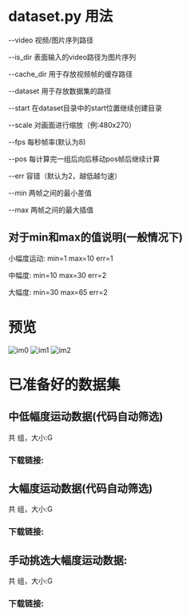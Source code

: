 # dataset.py 用法

--video 视频/图片序列路径

--is_dir 表面输入的video路径为图片序列

--cache_dir 用于存放视频帧的缓存路径

--dataset 用于存放数据集的路径

--start 在dataset目录中的start位置继续创建目录

--scale 对画面进行缩放（例:480x270）

--fps 每秒帧率(默认为8)

--pos 每计算完一组后向后移动pos帧后继续计算

--err 容错（默认为2，越低越匀速）

--min 两帧之间的最小差值

--max 两帧之间的最大插值

## 对于min和max的值说明(一般情况下)

  小幅度运动: min=1 max=10 err=1
  
  中幅度: min=10 max=30 err=2
  
  大幅度: min=30 max=65 err=2

# 预览

![im0](https://user-images.githubusercontent.com/68835291/112189929-7a713580-8c3f-11eb-8c3d-4be35f4b22db.png)
![im1](https://user-images.githubusercontent.com/68835291/112189940-7cd38f80-8c3f-11eb-85e5-37e94763340a.png)
![im2](https://user-images.githubusercontent.com/68835291/112189947-7e9d5300-8c3f-11eb-92c3-44bf553fa11a.png)


# 已准备好的数据集

## 中低幅度运动数据(代码自动筛选)

  共 组，大小:G
  
  ### 下载链接:

## 大幅度运动数据(代码自动筛选)

  共 组，大小:G
  
  ### 下载链接:

## 手动挑选大幅度运动数据:

  共 组，大小:G
  
  ### 下载链接:

